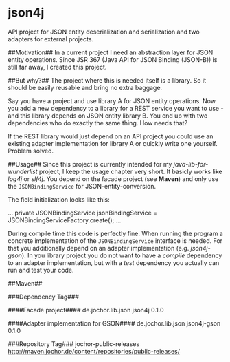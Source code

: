 # json4j
API project for JSON entity deserialization and serialization and two adapters for external projects.

##Motivation##
In a current project I need an abstraction layer for JSON entity operations. Since JSR 367 (Java API for JSON Binding (JSON-B)) is still far away, I created this project.

##But why?##
The project where this is needed itself is a library. So it should be easily reusable and bring no extra baggage.

Say you have a project and use library A for JSON entity operations. Now you add a new dependency to a library for a REST service you want to use - and this library depends on JSON entity library B. You end up with two dependencies who do exactly the same thing. How needs that?

If the REST library would just depend on an API project you could use an existing adapter implementation for library A or quickly write one yourself. Problem solved.

##Usage##
Since this project is currently intended for my *java-lib-for-wunderlist* project, I keep the usage chapter very short. It basicly works like *log4j* or *slf4j*. You depend on the facade project (see **Maven**) and only use the `JSONBindingService` for JSON-entity-conversion.

The field initialization looks like this:

...
private JSONBindingService jsonBindingService = JSONBindingServiceFactory.create();
...

During compile time this code is perfectly fine. When running the program a concrete implementation of the `JSONBindingService` interface is needed. For that you additionally depend on an adapter implementation (e.g. *json4j-gson*). In you library project you do not want to have a *compile* dependency to an adapter implementation, but with a *test* dependency you actually can run and test your code.

##Maven##

###Dependency Tag###

####Facade project####
<dependency>
	<groupId>de.jochor.lib.json</groupId>
	<artifactId>json4j</artifactId>
	<version>0.1.0</version>
</dependency>

####Adapter implementation for GSON####
<dependency>
	<groupId>de.jochor.lib.json</groupId>
	<artifactId>json4j-gson</artifactId>
	<version>0.1.0</version>
</dependency>

###Repository Tag###
<repository>
	<id>jochor-public-releases</id>
	<url>http://maven.jochor.de/content/repositories/public-releases/</url>
</repository>
